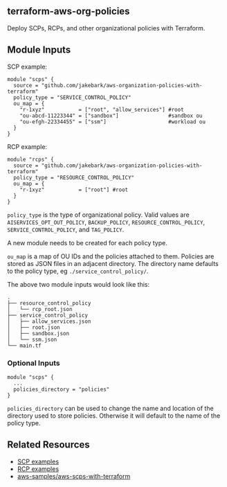 ## terraform-aws-org-policies

Deploy SCPs, RCPs, and other organizational policies with Terraform.


## Module Inputs
SCP example:
```hcl
module "scps" {
  source = "github.com/jakebark/aws-organization-policies-with-terraform"
  policy_type = "SERVICE_CONTROL_POLICY"
  ou_map = {
    "r-1xyz"           = ["root", "allow_services"] #root
    "ou-abcd-11223344" = ["sandbox"]                #sandbox ou
    "ou-efgh-22334455" = ["ssm"]                    #workload ou
  }
}
```
RCP example:
```hcl
module "rcps" {
  source = "github.com/jakebark/aws-organization-policies-with-terraform"
  policy_type = "RESOURCE_CONTROL_POLICY"
  ou_map = {
    "r-1xyz"           = ["root"] #root
  }
}
```

`policy_type` is the type of organizational policy. Valid values are `AISERVICES_OPT_OUT_POLICY`, `BACKUP_POLICY`, `RESOURCE_CONTROL_POLICY`, `SERVICE_CONTROL_POLICY`, and `TAG_POLICY`.

A new module needs to be created for each policy type. 

`ou_map` is a map of OU IDs and the policies attached to them. Policies are stored as JSON files in an adjacent directory. The directory name defaults to the policy type, eg `./service_control_policy/`.

The above two module inputs would look like this:
```
.
├── resource_control_policy
│   └── rcp_root.json
├── service_control_policy
│   ├── allow_services.json
│   ├── root.json
│   ├── sandbox.json
│   └── ssm.json
└── main.tf 
```

### Optional Inputs

```hcl
module "scps" {
  ... 
  policies_directory = "policies"
}
```

`policies_directory` can be used to change the name and location of the directory used to store policies. Otherwise it will default to the name of the policy type. 


## Related Resources

- [SCP examples](https://github.com/aws-samples/service-control-policy-examples)
- [RCP examples](https://github.com/aws-samples/data-perimeter-policy-examples/tree/main/resource_control_policies)
- [aws-samples/aws-scps-with-terraform](https://github.com/aws-samples/aws-scps-with-terraform)

